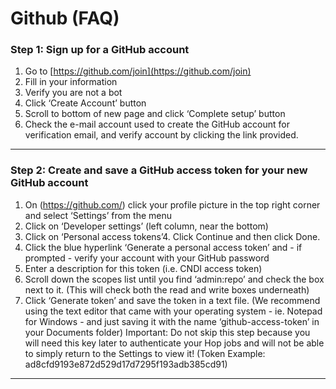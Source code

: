 # Github (FAQ)
### Step 1: Sign up for a GitHub account

1. Go to [https://github.com/join](https://github.com/join)
2. Fill in your information
3. Verify you are not a bot 
4. Click ‘Create Account’ button
5. Scroll to bottom of new page and click ‘Complete setup’ button
6. Check the e-mail account used to create the GitHub account for verification email, and verify account by clicking the link provided.

---

### Step 2:  Create and save a GitHub access token for your new GitHub account


1. On (https://github.com/) click your profile picture in the top right corner and select ‘Settings’ from the menu
2. Click on ‘Developer settings’ (left column, near the bottom)
3. Click on ‘Personal access tokens’4. Click Continue and then click Done.
5. Click the blue hyperlink ‘Generate a personal access token’ and - if prompted - verify your account with your GitHub password
6. Enter a description for this token (i.e. CNDI access token)
7. Scroll down the scopes list until you find ‘admin:repo’ and check the box next to it. (This will check both the read and write boxes underneath)
8. Click ‘Generate token’ and save the token in a text file. (We recommend using the text editor that came with your operating system - ie. Notepad for Windows - and just saving it with the name ‘github-access-token’ in your Documents folder)
Important: Do not skip this step because you will need this key later to authenticate your Hop jobs and will not be able to simply return to the Settings to view it! 
(Token Example: ad8cfd9193e872d529d17d7295f193adb385cd91)

---


